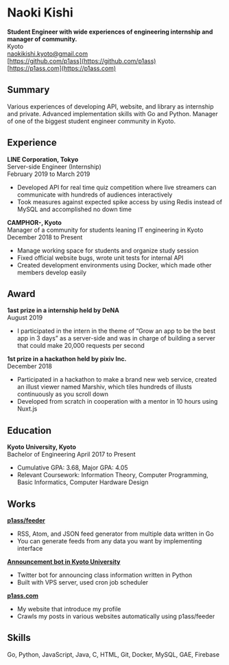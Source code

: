 # Naoki Kishi

**Student Engineer with wide experiences of engineering internship and manager of community.**  
Kyoto  
naokikishi.kyoto@gmail.com  
[https://github.com/p1ass](https://github.com/p1ass)  
[https://p1ass.com](https://p1ass.com)

## Summary
Various experiences of developing API, website, and library as internship and private. Advanced implementation skills with Go and Python. Manager of one of the biggest student engineer community in Kyoto.

## Experience
**LINE Corporation, Tokyo**  
Server-side Engineer (Internship)  
February 2019 to March 2019

- Developed API for real time quiz competition where live streamers can communicate with hundreds of audiences interactively
- Took measures against expected spike access by using Redis instead of MySQL and accomplished no down time

**CAMPHOR-, Kyoto**  
Manager of a community for students leaning IT engineering in Kyoto  
December 2018 to Present

- Manage working space for students and organize study session
- Fixed official website bugs, wrote unit tests for internal API
- Created development environments using Docker, which made other members develop easily

## Award

**1ast prize in a internship held by DeNA**   
August 2019

- I participated in the intern in the theme of “Grow an app to be the best app in 3 days” as a server-side and was in charge of building a server that could make 20,000 requests per second

**1st prize in a hackathon held by pixiv Inc.**  
December 2018

- Participated in a  hackathon  to make a brand new web service, created an illust viewer named Marshiv, which tiles hundreds of illusts continuously as you scroll down
-  Developed from scratch in cooperation with a mentor in 10 hours using Nuxt.js

## Education
**Kyoto University, Kyoto**  
Bachelor of Engineering
April 2017 to Present

- Cumulative GPA: 3.68, Major GPA: 4.05
- Relevant Coursework: Information Theory, Computer Programming, Basic Informatics, Computer Hardware Design

## Works
[**p1ass/feeder**](https://github.com/p1ass/feeder)  
- RSS, Atom, and JSON feed generator from multiple data written in Go
- You can generate feeds from any data you want by implementing interface

[**Announcement bot in Kyoto University**](https://github.com/p1ass/ku-cancel-announcement-bot)
- Twitter bot for announcing class information written in Python
- Built with VPS server, used cron job scheduler

[**p1ass.com**](https://p1ass.com)
- My website that introduce my profile
- Crawls my posts in various websites automatically using p1ass/feeder

## Skills
Go, Python, JavaScript, Java, C, HTML, Git, Docker, MySQL, GAE, Firebase
